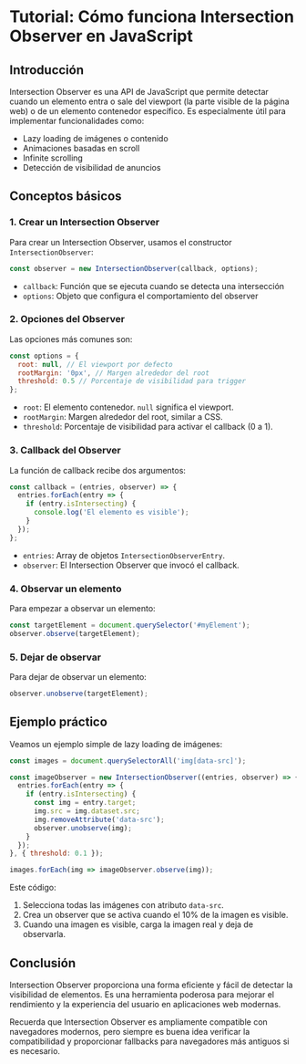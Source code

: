 # Tutorial: Cómo funciona Intersection Observer en JavaScript

## Introducción

Intersection Observer es una API de JavaScript que permite detectar cuando un elemento entra o sale del viewport (la parte visible de la página web) o de un elemento contenedor específico. Es especialmente útil para implementar funcionalidades como:

- Lazy loading de imágenes o contenido
- Animaciones basadas en scroll
- Infinite scrolling
- Detección de visibilidad de anuncios

## Conceptos básicos

### 1. Crear un Intersection Observer

Para crear un Intersection Observer, usamos el constructor `IntersectionObserver`:

```javascript
const observer = new IntersectionObserver(callback, options);
```

- `callback`: Función que se ejecuta cuando se detecta una intersección
- `options`: Objeto que configura el comportamiento del observer

### 2. Opciones del Observer

Las opciones más comunes son:

```javascript
const options = {
  root: null, // El viewport por defecto
  rootMargin: '0px', // Margen alrededor del root
  threshold: 0.5 // Porcentaje de visibilidad para trigger
};
```

- `root`: El elemento contenedor. `null` significa el viewport.
- `rootMargin`: Margen alrededor del root, similar a CSS.
- `threshold`: Porcentaje de visibilidad para activar el callback (0 a 1).

### 3. Callback del Observer

La función de callback recibe dos argumentos:

```javascript
const callback = (entries, observer) => {
  entries.forEach(entry => {
    if (entry.isIntersecting) {
      console.log('El elemento es visible');
    }
  });
};
```

- `entries`: Array de objetos `IntersectionObserverEntry`.
- `observer`: El Intersection Observer que invocó el callback.

### 4. Observar un elemento

Para empezar a observar un elemento:

```javascript
const targetElement = document.querySelector('#myElement');
observer.observe(targetElement);
```

### 5. Dejar de observar

Para dejar de observar un elemento:

```javascript
observer.unobserve(targetElement);
```

## Ejemplo práctico

Veamos un ejemplo simple de lazy loading de imágenes:

```javascript
const images = document.querySelectorAll('img[data-src]');

const imageObserver = new IntersectionObserver((entries, observer) => {
  entries.forEach(entry => {
    if (entry.isIntersecting) {
      const img = entry.target;
      img.src = img.dataset.src;
      img.removeAttribute('data-src');
      observer.unobserve(img);
    }
  });
}, { threshold: 0.1 });

images.forEach(img => imageObserver.observe(img));
```

Este código:
1. Selecciona todas las imágenes con atributo `data-src`.
2. Crea un observer que se activa cuando el 10% de la imagen es visible.
3. Cuando una imagen es visible, carga la imagen real y deja de observarla.

## Conclusión

Intersection Observer proporciona una forma eficiente y fácil de detectar la visibilidad de elementos. Es una herramienta poderosa para mejorar el rendimiento y la experiencia del usuario en aplicaciones web modernas.

Recuerda que Intersection Observer es ampliamente compatible con navegadores modernos, pero siempre es buena idea verificar la compatibilidad y proporcionar fallbacks para navegadores más antiguos si es necesario.
